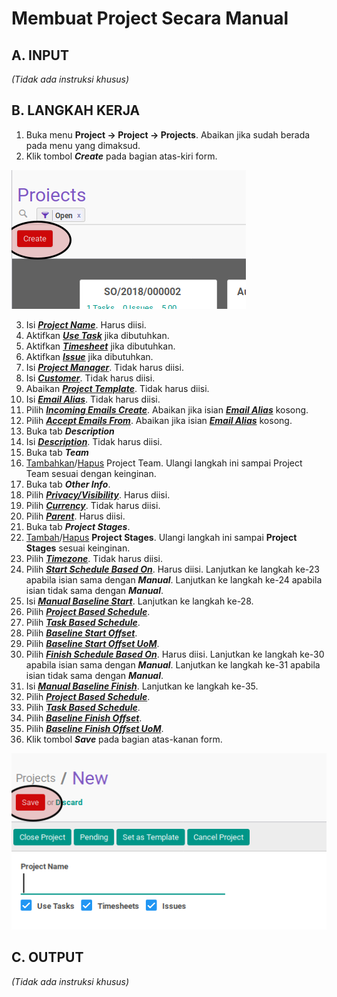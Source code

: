# Membuat Project Secara Manual

## A. INPUT

*(Tidak ada instruksi khusus)*

## B. LANGKAH KERJA

1. Buka menu **Project -> Project -> Projects**. Abaikan jika sudah berada pada menu yang dimaksud.
2. Klik tombol **_Create_** pada bagian atas-kiri form.

![](../../img/project/tombol-create.png)

3. Isi [**_Project Name_**](./penjelasan.md#field-project-name). Harus diisi.
4. Aktifkan [**_Use Task_**](./penjelasan.md#field-use-task) jika dibutuhkan.
5. Aktifkan [**_Timesheet_**](./penjelasan.md#field-timesheet) jika dibutuhkan.
6. Aktifkan [**_Issue_**](./penjelasan.md#field-issue) jika dibutuhkan.
7. Isi [**_Project Manager_**](./penjelasan.md#field-project-manager). Tidak harus diisi.
8. Isi [**_Customer_**](./penjelasan.md#field-customer). Tidak harus diisi.
9. Abaikan [**_Project Template_**](./penjelasan.md#field-project-template). Tidak harus diisi.
10. Isi [**_Email Alias_**](./penjelasan.md#field-email-alias). Tidak harus diisi.
11. Pilih [**_Incoming Emails Create_**](./penjelasan.md#field-incoming-email-create). Abaikan jika isian [**_Email Alias_**](./penjelasan.md#field-email-alias) kosong.
12. Pilih [**_Accept Emails From_**](./penjelasan.md#field-accept-email-from). Abaikan jika isian [**_Email Alias_**](./penjelasan.md#field-email-alias) kosong.
13. Buka tab **_Description_**
14. Isi [**_Description_**](./penjelasan.md#field-description). Tidak harus diisi.
15. Buka tab **_Team_**
16. <a name="l14">[Tambahkan](./membuat-manual-tim.md)</a>/[Hapus](./menghapus-tim.md) Project Team. Ulangi langkah ini sampai Project Team sesuai dengan keinginan.
17. <a name="l15">Buka</a> tab **_Other Info_**.
18. Pilih [**_Privacy/Visibility_**](./penjelasan.md#field-privacy). Harus diisi.
19. Pilih [**_Currency_**](./penjelasan.md#field-currency). Tidak harus diisi.
20. Pilih [**_Parent_**](./penjelasan.md#field-parent). Harus diisi.
21. Buka tab **_Project Stages_**.
22. <a name="l20">[Tambah](./membuat-manual-stage.md)/[Hapus](./menghapus-stages.md)</a> **Project Stages**. Ulangi langkah ini sampai **Project Stages** sesuai keinginan.
23. Pilih [**_Timezone_**](./penjelasan.md#field-timezone). Tidak harus diisi.
24. Pilih [**_Start Schedule Based On_**](./penjelasan.md#field-start-schedule-base-on). Harus diisi. Lanjutkan ke langkah ke-23 apabila isian sama dengan **_Manual_**. Lanjutkan ke langkah ke-24 apabila isian tidak sama dengan **_Manual_**.
25. Isi [**_Manual Baseline Start_**](./penjelasan.md#field-manual-baseline-start). Lanjutkan ke langkah ke-28.
26. Pilih [**_Project Based Schedule_**](./penjelasan.md#field-project-based-schedule-start).
27. Pilih [**_Task Based Schedule_**](./penjelasan.md#field-task-based-schedule-start).
28. Pilih [**_Baseline Start Offset_**](./penjelasan.md#field-baseline-start-offset).
29. Pilih [**_Baseline Start Offset UoM_**](./penjelasan.md#field-baseline-start-offset-uom).
30. Pilih [**_Finish Schedule Based On_**](./penjelasan.md#field-finish-schedule-based-on). Harus diisi. Lanjutkan ke langkah ke-30 apabila isian sama dengan **_Manual_**. Lanjutkan ke langkah ke-31 apabila isian tidak sama dengan **_Manual_**.
31. Isi [**_Manual Baseline Finish_**](./penjelasan.md#field-manual-baseline-finish). Lanjutkan ke langkah ke-35.
32. Pilih [**_Project Based Schedule_**](./penjelasan.md#field-project-based-schedule-finish).
33. Pilih [**_Task Based Schedule_**](./penjelasan.md#field-task-based-schedule-finish).
34. Pilih [**_Baseline Finish Offset_**](./penjelasan.md#field-baseline-finish-offset).
35. Pilih [**_Baseline Finish Offset UoM_**](./penjelasan.md#field-baseline-finish-offset-uom).
36. Klik tombol **_Save_** pada bagian atas-kanan form.

![](../../img/project/tombol-save.png)

## C. OUTPUT

*(Tidak ada instruksi khusus)*
